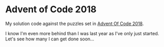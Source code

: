 # Advent of Code 2018

My solution code against the puzzles set in [Advent Of Code 2018](https://adventofcode.com/2018/).

I know I'm even more behind than I was last year as I've only just started. Let's see how many I can get
done soon...
